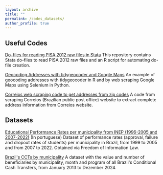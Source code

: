 ```yaml
---
layout: archive
title: ""
permalink: /codes_datasets/
author_profile: true
---
```



<h2>Useful Codes</h2>

[Do-files for reading PISA 2012 raw files in Stata](https://github.com/femdias/PISA2012_Stata)
This repository contains Stata do-files to read PISA 2012 raw files and an R script for automating do-file creation.

[Geocoding Addresses with tidygeocoder and Google Maps](https://github.com/femdias/Geocoding-Addresses)
An example of geocoding addresses with tidygeocoder in R and by web scraping Google Maps using Selenium in Python.

[Correios web scraping code to get addresses from zip codes](https://github.com/femdias/Correios-web-scraper)
A code from scraping Correios (Brazilian public post office) website to extract complete address information from Correios website.

<h2>Datasets</h2>

[Educational Performance Rates per municipality from INEP (1996-2005 and 2007-2022)](https://github.com/femdias/taxas-rendimento-escolar-inep) (In portuguese)
Dataset of performance rates  (approval, failure and dropout rates of students) per municipality in Brazil, from 1999 to 2005 and from 2007 to 2022. Obtained via Freedom of Information Law.

[Brazil's CCTs by municipality](https://github.com/femdias/Brazil_CCTs_by_municipality/tree/main) 
A dataset with the value and number of beneficiaries by municipality, month and program of all Brazil's Conditional Cash Transfers, from January 2013 to Dezember 2024.



